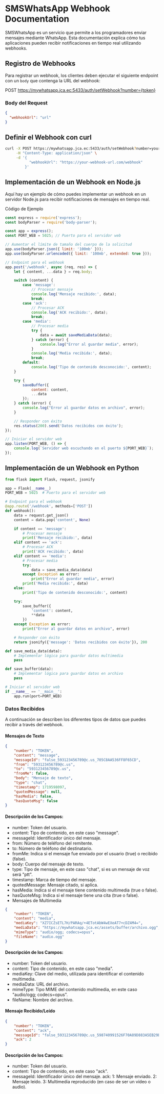 # SMSWhatsApp Webhook Documentation

SMSWhatsApp es un servicio que permite a los programadores enviar mensajes mediante WhatsApp.
Esta documentación explica cómo tus aplicaciones pueden recibir notificaciones en tiempo real utilizando webhooks.

## Registro de Webhooks

Para registrar un webhook, los clientes deben ejecutar el siguiente endpoint con un `body` que contenga la URL del webhook:

POST https://mywhatsapp.jca.ec:5433/auth/setWebhook?number={token}

### Body del Request

```json
{
  "webhookUrl": "url"
}
```

## Definir el Webhook con curl
```bash
curl -X POST https://mywhatsapp.jca.ec:5433/auth/setWebhook?number=your_token_here \
     -H "Content-Type: application/json" \
     -d '{
           "webhookUrl": "https://your-webhook-url.com/webhook"
         }'
```
## Implementación de un Webhook en Node.js
Aquí hay un ejemplo de cómo puedes implementar un webhook en un servidor Node.js para recibir notificaciones de mensajes en tiempo real.

Código de Ejemplo
```javascript
const express = require('express');
const bodyParser = require('body-parser');

const app = express();
const PORT_WEB = 5025; // Puerto para el servidor web

// Aumentar el límite de tamaño del cuerpo de la solicitud
app.use(bodyParser.json({ limit: '100mb' }));
app.use(bodyParser.urlencoded({ limit: '100mb', extended: true }));

// Endpoint para el webhook
app.post('/webhook', async (req, res) => {
    let { content, ...data } = req.body;

    switch (content) {
        case 'message':
            // Procesar mensaje
            console.log('Mensaje recibido:', data);
            break;
        case 'ack':
            // Procesar ACK
            console.log('ACK recibido:', data);
            break;
        case 'media':
            // Procesar media
            try {
                data = await saveMediaData(data);
            } catch (error) {
                console.log("Error al guardar media", error);
            }
            console.log('Media recibida:', data);
            break;
        default:
            console.log('Tipo de contenido desconocido:', content);
    }

    try {
        saveBuffer({
            content: content,
            ...data
        });
    } catch (error) {
        console.log("Error al guardar datos en archivo", error);
    }

    // Responder con éxito
    res.status(200).send('Datos recibidos con éxito');
});

// Iniciar el servidor web
app.listen(PORT_WEB, () => {
    console.log(`Servidor web escuchando en el puerto ${PORT_WEB}`);
});
```
## Implementación de un Webhook en Python
```python
from flask import Flask, request, jsonify

app = Flask(__name__)
PORT_WEB = 5025  # Puerto para el servidor web

# Endpoint para el webhook
@app.route('/webhook', methods=['POST'])
def webhook():
    data = request.get_json()
    content = data.pop('content', None)

    if content == 'message':
        # Procesar mensaje
        print('Mensaje recibido:', data)
    elif content == 'ack':
        # Procesar ACK
        print('ACK recibido:', data)
    elif content == 'media':
        # Procesar media
        try:
            data = save_media_data(data)
        except Exception as error:
            print("Error al guardar media", error)
        print('Media recibida:', data)
    else:
        print('Tipo de contenido desconocido:', content)

    try:
        save_buffer({
            'content': content,
            **data
        })
    except Exception as error:
        print("Error al guardar datos en archivo", error)

    # Responder con éxito
    return jsonify({'message': 'Datos recibidos con éxito'}), 200

def save_media_data(data):
    # Implementar lógica para guardar datos multimedia
    pass

def save_buffer(data):
    # Implementar lógica para guardar datos en archivo
    pass

# Iniciar el servidor web
if __name__ == '__main__':
    app.run(port=PORT_WEB)
```
### Datos Recibidos
A continuación se describen los diferentes tipos de datos que puedes recibir a través del webhook.

#### Mensajes de Texto
```json
{
    "number": "TOKEN",
    "content": "message",
    "messageId": "false_593123456789@c.us_705C8AA536FF8F65CD",
    "from": "593123456789@c.us",
    "to": "593123456789@c.us",
    "fromMe": false,
    "body": "Mensaje de texto",
    "type": "chat",
    "timestamp": 1719598097,
    "quotedMessage": null,
    "hasMedia": false,
    "hasQuoteMsg": false
}
```

#### Descripción de los Campos:

* number: Token del usuario.
* content: Tipo de contenido, en este caso "message".
* messageId: Identificador único del mensaje.
* from: Número de teléfono del remitente.
* to: Número de teléfono del destinatario.
* fromMe: Indica si el mensaje fue enviado por el usuario (true) o recibido (false).
* body: Cuerpo del mensaje de texto.
* type: Tipo de mensaje, en este caso "chat", si es un mensaje de voz será "ptt".
* timestamp: Marca de tiempo del mensaje.
* quotedMessage: Mensaje citado, si aplica.
* hasMedia: Indica si el mensaje tiene contenido multimedia (true o false).
* hasQuoteMsg: Indica si el mensaje tiene una cita (true o false).
* Mensajes de Multimedia

```json
{
    "number": "TOKEN",
    "content": "media",
    "mediaKey": "XZ7ICZsETL7H/PARAq/+4ETotAbW4wEXeAT7+cDZ4M4=",
    "mediaData": "https://mywhatsapp.jca.ec/assets/buffer/archivo.ogg",
    "mimeType": "audio/ogg; codecs=opus",
    "fileName": "audio.ogg"
}
```
#### Descripción de los Campos:

* number: Token del usuario.
* content: Tipo de contenido, en este caso "media".
* mediaKey: Clave del medio, utilizada para identificar el contenido multimedia.
* mediaData: URL del archivo.
* mimeType: Tipo MIME del contenido multimedia, en este caso "audio/ogg; codecs=opus".
* fileName: Nombre del archivo.

#### Mensaje Recibido/Leído
```json
{
    "number": "TOKEN",
    "content": "ack",
    "messageId": "false_593123456789@c.us_598740991526F70A89D883A5EB29B5EB",
    "ack": 2
}
```
#### Descripción de los Campos:

* number: Token del usuario.
* content: Tipo de contenido, en este caso "ack".
* messageId: Identificador único del mensaje.
ack:
1: Mensaje enviado.
2: Mensaje leído.
3: Multimedia reproducido (en caso de ser un vídeo o audio).
